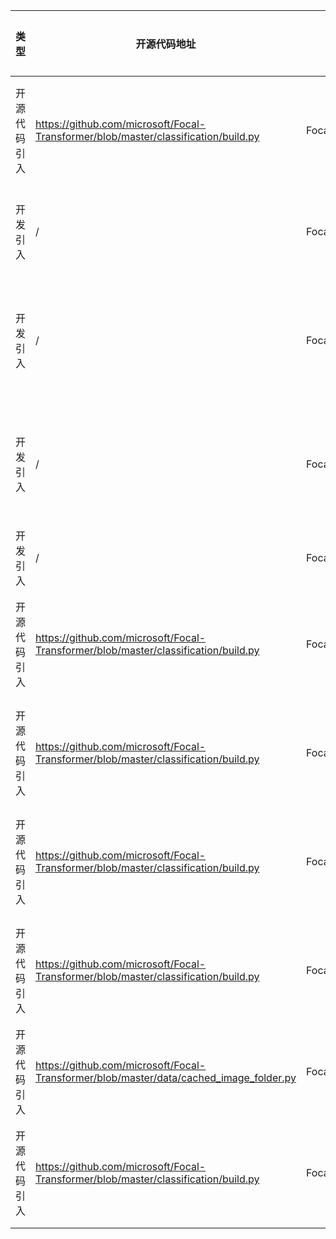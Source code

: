 | 类型 | 开源代码地址 | 文件名 | 公网IP地址/公网URL地址/域名/邮箱地址 | 用途说明 |
| ---- | ------------ | ------ | ------------------------------------ | -------- |
| 开源代码引入 | https://github.com/microsoft/Focal-Transformer/blob/master/classification/build.py|FocalTransformer/config.py	| jianwyan@microsoft.c | 开发者邮箱配置 |
| 开发引入 | / | FocalTransformer/demo.py	| https://bbs-img.huaweicloud.com/blogs/img/thumb/1591951315139_8989_1363.p | 模型相关说明 |
| 开发引入 | / | FocalTransformer/mixup.py	| https://arxiv.org/abs/1710.094 | 引用参考论文地址 |
| 开发引入 | / | FocalTransformer/mixup.py	| https://arxiv.org/abs/1905.048 | 引用参考论文地址 |
| 开发引入 | / | FocalTransformer/mixup.py	| https://github.com/clovaai/CutMix-PyTor | 源码实现 |
| 开源代码引入 | https://github.com/microsoft/Focal-Transformer/blob/master/classification/build.py|FocalTransformer/optimizer.py	| jianwyan@microsoft.c | 开发者邮箱配置 |
| 开源代码引入 | https://github.com/microsoft/Focal-Transformer/blob/master/classification/build.py|FocalTransformer/utils.py	| jianwyan@microsoft.c | 开发者邮箱配置 |
| 开源代码引入 | https://github.com/microsoft/Focal-Transformer/blob/master/classification/build.py|FocalTransformer/classification/build.py	| jianwyan@microsoft.c | 开发者邮箱配置 |
| 开源代码引入 | https://github.com/microsoft/Focal-Transformer/blob/master/classification/build.py|FocalTransformer/classification/focal_transformer.py	| jianwyan@microsoft.c | 开发者邮箱配置 |
| 开源代码引入 | https://github.com/microsoft/Focal-Transformer/blob/master/data/cached_image_folder.py|FocalTransformer/data/cached_image_folder.py	| https://github.com/python-pillow/Pillow/issues/8 | 模型相关说明 |
| 开源代码引入 | https://github.com/microsoft/Focal-Transformer/blob/master/classification/build.py|FocalTransformer/tools/profile_roll_unfold.py	| jianwyan@microsoft.c | 开发者邮箱配置 |